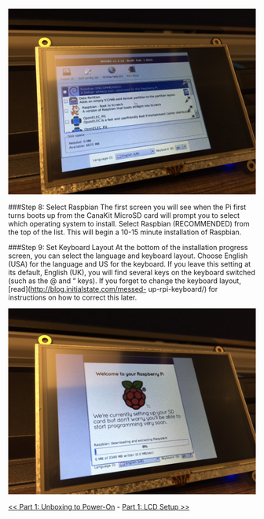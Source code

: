 ![Rasberrpy Pi 2 + MicroSD Card](img/IMG_3892.JPG)

###Step 8: Select Raspbian
The first screen you will see when the Pi first turns boots up from the CanaKit MicroSD card will prompt you to select which operating system to install. Select Raspbian (RECOMMENDED) from the top of the list. This will begin a 10-15 minute installation of Raspbian.

###Step 9: Set Keyboard Layout
At the bottom of the installation progress screen, you can select the language and keyboard layout. Choose English (USA) for the language and US for the keyboard. If you leave this setting at its default, English (UK), you will find several keys on the keyboard switched (such as the @ and “ keys). If you forget to change the keyboard layout, [read](http://blog.initialstate.com/messed- up-rpi-keyboard/) for instructions on how to correct this later.

![Rasberrpy Pi 2 + MicroSD Card](img/IMG_3893.JPG)

[<< Part 1: Unboxing to Power-On](Part-1.-Unboxing-to-Power-On) - [Part 1: LCD Setup >>](Part-1.-LCD-Setup)